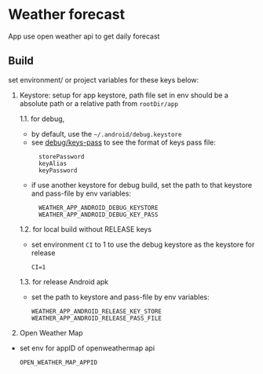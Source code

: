 # Weather forecast 
App use open weather api to get daily forecast 

## Build
set environment/ or project variables for these keys below:
    
  1. Keystore: setup for app keystore, path file set in env should be a absolute path or a relative path from `rootDir/app`

      1.1. for debug, 
        - by default, use the `~/.android/debug.keystore`
        - see [debug/keys-pass](./app/.keys/debug/keys-pass) to see the format of keys pass file:
          ```
            storePassword 
            keyAlias
            keyPassword
          ```
        - if use another keystore for debug build, 
          set the path to that keystore and pass-file by env variables:
          ```
            WEATHER_APP_ANDROID_DEBUG_KEYSTORE
            WEATHER_APP_ANDROID_DEBUG_KEY_PASS
          ```
            
      1.2. for local build without RELEASE keys
        - set environment `CI` to 1 to use the debug keystore as the keystore for release
          ```
          CI=1
          ```

      1.3. for release Android apk
        - set the path to keystore and pass-file by env variables:
          ```
          WEATHER_APP_ANDROID_RELEASE_KEY_STORE
          WEATHER_APP_ANDROID_RELEASE_PASS_FILE
          ```

  2. Open Weather Map
  - set env for appID of openweathermap api
    ```
    OPEN_WEATHER_MAP_APPID
    ```

